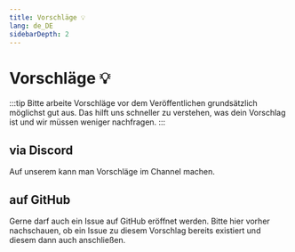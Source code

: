 ```yaml
---
title: Vorschläge 💡
lang: de_DE
sidebarDepth: 2
---
```


# Vorschläge :bulb:
:::tip
Bitte arbeite Vorschläge vor dem Veröffentlichen grundsätzlich möglichst gut aus. Das hilft uns schneller zu verstehen, was dein Vorschlag ist und wir müssen weniger nachfragen.
:::

## via Discord
Auf unserem <discord/> kann man Vorschläge im Channel <discord-channel channel="suggestions"/> machen.

## auf GitHub
Gerne darf auch ein Issue auf <a :href="$theme.variables.github + '/issues'" target="_blank">GitHub</a> eröffnet werden. Bitte hier vorher nachschauen, ob ein Issue zu diesem Vorschlag bereits existiert und diesem dann auch anschließen.
